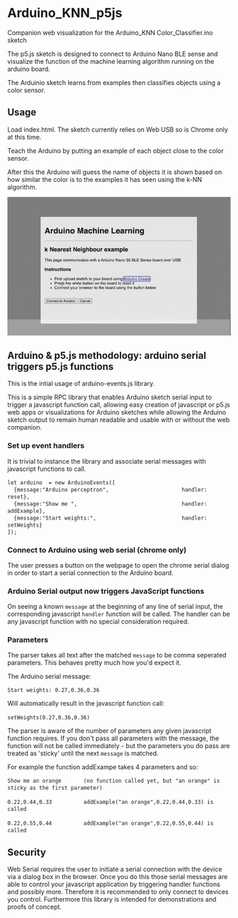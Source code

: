 # Arduino_KNN_p5js
Companion web visualization for the Arduino_KNN Color_Classifier.ino sketch

The p5.js sketch is designed to connect to Arduino Nano BLE sense and visualize the function of the machine learning algorithm running on the arduino board.

  The Arduinio sketch learns from examples then classifies objects using a color sensor.


## Usage 

  Load index.html. The sketch currently relies on Web USB so is Chrome only at this time.

  Teach the Arduino by putting an example of each object close to the color sensor.
  
  After this the Arduino will guess the name of objects it is shown based on how similar
  the color is to the examples it has seen using the k-NN algorithm. 

![Image description](https://raw.githubusercontent.com/8bitkick/Arduino_KNN_p5js/master/images/screenshot.gif?token=AGMPUD4PULDGT2MCLNOHET263FFAA)

## Arduino & p5.js methodology: arduino serial triggers p5.js functions

This is the intial usage of arduino-events.js library.

This is a simple RPC library that enables Arduino sketch serial input to trigger a javascript function call, allowing easy creation of javascript or p5.js web apps or visualizations for Arduino sketches while allowing the Arduino sketch output to remain human readable and usable with or without the web companion.

### Set up event handlers 
It is trivial to instance the library and associate serial messages with javascript functions to call.
~~~ 
let arduino  = new ArduinoEvents([
  {message:"Arduino perceptron",                       handler: reset},
  {message:"Show me ",                                 handler: addExample},
  {message:"Start weights:",                           handler: setWeights}
]);
 ~~~ 

### Connect to Arduino using web serial (chrome only)

The user presses a button on the webpage to open the chrome serial dialog in order to start a serial connection to the Arduino board.

### Arduino Serial output now triggers JavaScript functions

On seeing a known `message` at the beginning of any line of serial input, the corresponding javascript `handler` function will be called. The handler can be any javascript function with no special consideration required.

### Parameters

The parser takes all text after the matched `message` to be comma seperated parameters. This behaves pretty much how you'd expect it. 

The Arduino serial message:

~~~ 
Start weights: 0.27,0.36,0.36
~~~ 

Will automatically result in the javascript function call:

`setWeights(0.27,0.36,0.36)`

The parser is aware of the number of parameters any given javascript function requires. If you don't pass all parameters with the message, the function will not be called immediately - but the parameters you do pass are treated as 'sticky' until the next `message` is matched.

For example the function addExampe takes 4 parameters and so:

~~~ 
Show me an orange       (no function called yet, but "an orange" is sticky as the first parameter)

0.22,0.44,0.33          addExample("an orange",0.22,0.44,0.33) is called 

0.22,0.55,0.44          addExample("an orange",0.22,0.55,0.44) is called
~~~ 


## Security
Web Serial requires the user to initiate a serial connection with the device via a dialog box in the browser. Once you do this those serial messages are able to control your javascript application by triggering handler functions and possibly more. Therefore it is recommended to only connect to devices you control. Furthermore this library is intended for demonstrations and proofs of concept.  
